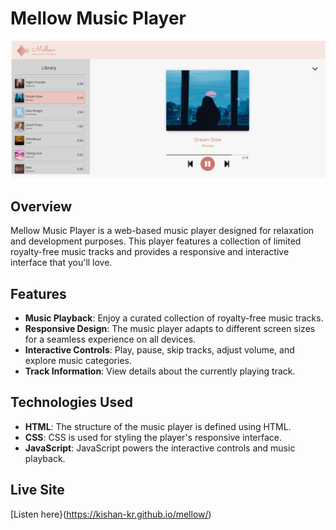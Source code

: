 # Mellow Music Player

![Mellow Music Player Screenshot](mellow.svg)

## Overview

Mellow Music Player is a web-based music player designed for relaxation and development purposes. This player features a collection of limited royalty-free music tracks and provides a responsive and interactive interface that you'll love.

## Features

- **Music Playback**: Enjoy a curated collection of royalty-free music tracks.
- **Responsive Design**: The music player adapts to different screen sizes for a seamless experience on all devices.
- **Interactive Controls**: Play, pause, skip tracks, adjust volume, and explore music categories.
- **Track Information**: View details about the currently playing track.

## Technologies Used

- **HTML**: The structure of the music player is defined using HTML.
- **CSS**: CSS is used for styling the player's responsive interface.
- **JavaScript**: JavaScript powers the interactive controls and music playback.

## Live Site

[Listen here}(https://kishan-kr.github.io/mellow/)
